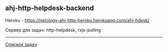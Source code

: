 ## ahj-http-helpdesk-backend

Heroku - https://netology-ahj-http-heroku.herokuapp.com/ahj-hdesk/

Сервер для задач: http-helpdesk, rxjs-polling

---
[Спискок задач](https://github.com/TomSG03/ahs-homeworks-list)
